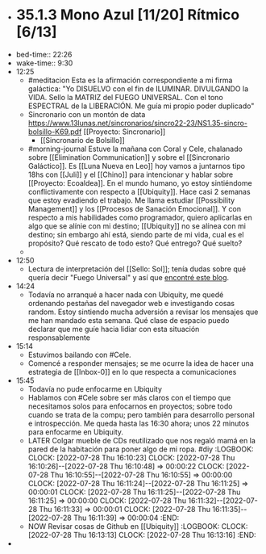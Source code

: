 - # 35.1.3 Mono Azul [11/20] Rítmico [6/13]
- bed-time:: 22:26
- wake-time:: 9:30
- 12:25
	- #meditacion Esta es la afirmación correspondiente a mi firma galáctica: "Yo DISUELVO con el fin de ILUMINAR. DIVULGANDO la VIDA. Sello la MATRIZ del FUEGO UNIVERSAL. Con el tono ESPECTRAL de la LIBERACIÓN. Me guía mi propio poder duplicado"
	- Sincronario con un montón de data https://www.13lunas.net/sincronarios/sincro22-23/NS1.35-sincro-bolsillo-K69.pdf [[Proyecto: Sincronario]]
		- [[Sincronario de Bolsillo]]
	- #morning-journal Estuve la mañana con Coral y Cele, chalanado sobre [[Elimination Communication]] y sobre el [[Sincronario Galáctico]]. Es [[Luna Nueva en Leo]] hoy vamos a juntarnos tipo 18hs con [[Juli]] y el [[Chino]] para intencionar y hablar sobre [[Proyecto: Ecoaldea]].
	  En el mundo humano, yo estoy sintiéndome conflictivamente con respecto a [[Ubiquity]]. Hace casi 2 semanas que estoy evadiendo el trabajo. Me llama estudiar [[Possibility Management]] y los [[Procesos de Sanación Emocional]]. Y con respecto a mis habilidades como programador, quiero aplicarlas en algo que se alínie con mi destino; [[Ubiquity]] no se alínea con mi destino; sin embargo ahí está, siendo parte de mi vida, cual es el propósito? Qué rescato de todo esto? Qué entrego? Qué suelto?
	-
- 12:50
	- Lectura de interpretación del [[Sello: Sol]]; tenía dudas sobre qué quería decir "Fuego Universal" y así que [encontré este blog](https://oraculomaya.com/blog/f/sol-ahau-fuego-universal-o-conexi%C3%B3n-con-la-fuente?blogcategory=conflicto).
- 14:24
	- Todavía no arranqué a hacer nada con Ubiquity, me quedé ordenando pestañas del navegador web e investigando cosas random. Estoy sintiendo mucha adversión a revisar los mensajes que me han mandado esta semana. Qué clase de espacio puedo declarar que me guíe hacia lidiar con esta situación responsablemente
- 15:14
	- Estuvimos bailando con #Cele.
	- Comencé a responder mensajes; se me ocurre la idea de hacer una estrategia de [[Inbox-0]] en lo que respecta a comunicaciones
- 15:45
	- Todavía no pude enfocarme en Ubiquity
	- Hablamos con #Cele sobre ser más claros con el tiempo que necesitamos solos para enfocarnos en proyectos; sobre todo cuando se trata de la compu; pero también para desarrollo personal e introspección. Me queda hasta las 16:30 ahora; unos 22 minutos para enfocarme en Ubiquity.
	- LATER Colgar mueble de CDs reutilizado que nos regaló mamá en la pared de la habitación para poner algo de mi ropa. #diy
	  :LOGBOOK:
	  CLOCK: [2022-07-28 Thu 16:10:23]
	  CLOCK: [2022-07-28 Thu 16:10:26]--[2022-07-28 Thu 16:10:48] =>  00:00:22
	  CLOCK: [2022-07-28 Thu 16:10:55]--[2022-07-28 Thu 16:10:55] =>  00:00:00
	  CLOCK: [2022-07-28 Thu 16:11:24]--[2022-07-28 Thu 16:11:25] =>  00:00:01
	  CLOCK: [2022-07-28 Thu 16:11:25]--[2022-07-28 Thu 16:11:25] =>  00:00:00
	  CLOCK: [2022-07-28 Thu 16:11:32]--[2022-07-28 Thu 16:11:33] =>  00:00:01
	  CLOCK: [2022-07-28 Thu 16:11:35]--[2022-07-28 Thu 16:11:39] =>  00:00:04
	  :END:
	- NOW Revisar cosas de Github en [[Ubiquity]]
	  :LOGBOOK:
	  CLOCK: [2022-07-28 Thu 16:13:13]
	  CLOCK: [2022-07-28 Thu 16:13:16]
	  :END:
-